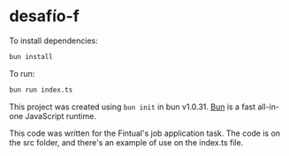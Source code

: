 # desafío-f

To install dependencies:

```bash
bun install
```

To run:

```bash
bun run index.ts
```

This project was created using `bun init` in bun v1.0.31. [Bun](https://bun.sh) is a fast all-in-one JavaScript runtime.

This code was written for the Fintual's job application task. The code is on the src folder, and there's an example of use on the index.ts file.  
